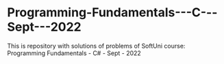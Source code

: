 # Programming-Fundamentals---C---Sept---2022
This is repository with solutions of problems of SoftUni course: Programming Fundamentals - C# - Sept - 2022
